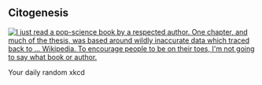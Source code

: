 ## Citogenesis
[![I just read a pop-science book by a respected author. One chapter, and much of the thesis, was based around wildly inaccurate data which traced back to ... Wikipedia. To encourage people to be on their toes, I'm not going to say what book or author.](https://imgs.xkcd.com/comics/citogenesis.png)](https://xkcd.com/978/ "I just read a pop-science book by a respected author. One chapter, and much of the thesis, was based around wildly inaccurate data which traced back to ... Wikipedia. To encourage people to be on their toes, I'm not going to say what book or author.")

Your daily random xkcd
